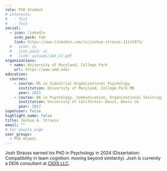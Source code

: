 ```yaml
---
role: PhD Student
# interests:
#   - Test
#   - Test
social:
  - icon: linkedin
    icon_pack: fab
    link: https://www.linkedin.com/in/joshua-strauss-11111973/
  # - icon: cv
  #   icon_pack: ai
  #   link: uploads/JAS_CV.pdf
organizations:
  - name: University of Maryland, College Park
    url: https://www.umd.edu/
education:
  courses:
    - course: MS in Industrial-Organizational Psychology
      institution: University of Maryland, College Park MD
      year: 2021
    - course: BA in Psychology, Communication, Organizational Sociology (High Honors, Minor in Lingusitics)
      institution: University of California--Davis, Davis CA
      year: 2017
superuser: false
highlight_name: false
title: Joshua A. Strauss
email: ""
# For people page
user_groups: 
  - PhD Alumni
---
```

Josh Strauss earned his PhD in Psychology in 2024 (Dissertation: Compatibility in team cognition: moving beyond similarity). Josh is currently a DEIA consultant at [CIDIS LLC](https://www.cidisconsulting.com/).
